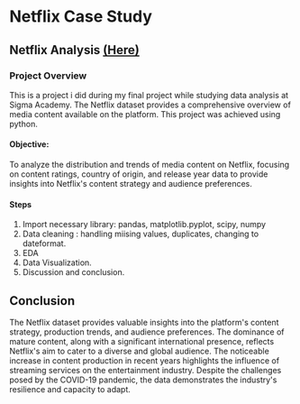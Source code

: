 # Netflix Case Study

## Netflix Analysis [(Here)](https://colab.research.google.com/drive/17YYnWqcfv7wuRzRQ3POU3OBvwtAVvGxi?usp=sharing)

### Project Overview

This is a project i did during my final project while studying data analysis at Sigma Academy. The Netflix dataset provides a comprehensive overview of media content available on the platform. This project was achieved using python. 

#### Objective:  
To analyze the distribution and trends of media content on Netflix, focusing on content ratings, country of origin, and release year data to provide insights into Netflix's content strategy and audience preferences.

#### Steps
1. Import necessary library: pandas, matplotlib.pyplot, scipy, numpy 
2. Data cleaning : handling miising values, duplicates, changing to dateformat.
3. EDA
4. Data Visualization.
5. Discussion and conclusion.

## Conclusion
The Netflix dataset provides valuable insights into the platform's content strategy, production trends, and audience preferences. The dominance of mature content, along with a significant international presence, reflects Netflix's aim to cater to a diverse and global audience. The noticeable increase in content production in recent years highlights the influence of streaming services on the entertainment industry. Despite the challenges posed by the COVID-19 pandemic, the data demonstrates the industry's resilience and capacity to adapt.

